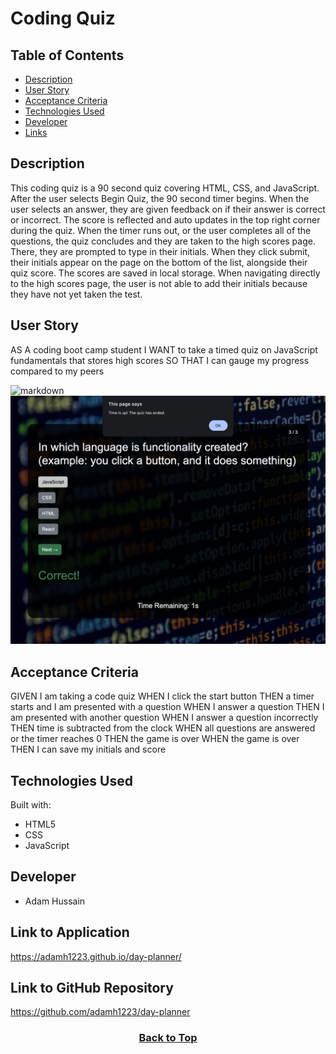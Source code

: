 # Coding Quiz

## Table of Contents

* [Description](#description)
* [User Story](#user-story)
* [Acceptance Criteria](#acceptance-criteria)
* [Technologies Used](#technologies-used)
* [Developer](#developer)
* [Links](#link-to-application)

## Description
This coding quiz is a 90 second quiz covering HTML, CSS, and JavaScript. After the user selects Begin Quiz, the 90 second timer begins. When the user selects an answer, they are given feedback on if their answer is correct or incorrect. The score is reflected and auto updates in the top right corner during the quiz. When the timer runs out, or the user completes all of the questions, the quiz concludes and they are taken to the high scores page. There, they are prompted to type in their initials. When they click submit, their initials appear on the page on the bottom of the list, alongside their quiz score. The scores are saved in local storage. When navigating directly to the high scores page, the user is not able to add their initials because they have not yet taken the test.

## User Story
AS A coding boot camp student
I WANT to take a timed quiz on JavaScript fundamentals that stores high scores
SO THAT I can gauge my progress compared to my peers


![markdown](./assets/images/markdown1.png)
![markdown](./assets/images/markdown2.png)


## Acceptance Criteria

GIVEN I am taking a code quiz
WHEN I click the start button
THEN a timer starts and I am presented with a question
WHEN I answer a question
THEN I am presented with another question
WHEN I answer a question incorrectly
THEN time is subtracted from the clock
WHEN all questions are answered or the timer reaches 0
THEN the game is over
WHEN the game is over
THEN I can save my initials and score

## Technologies Used

Built with:
* HTML5
* CSS
* JavaScript

## Developer
* Adam Hussain


## Link to Application
https://adamh1223.github.io/day-planner/

## Link to GitHub Repository
https://github.com/adamh1223/day-planner

### <p align="center">[Back to Top](#day-planner)</p> 
